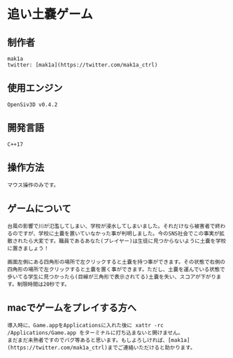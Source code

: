 # 追い土嚢ゲーム

## 制作者

    mak1a
    twitter: [mak1a](https://twitter.com/mak1a_ctrl)

## 使用エンジン

    OpenSiv3D v0.4.2

## 開発言語

    C++17

## 操作方法

    マウス操作のみです。

## ゲームについて

    台風の影響で川が氾濫してしまい、学校が浸水してしまいました。それだけなら被害者で終わるのですが、学校に土嚢を置いていなかった事が判明しました。今のSNS社会でこの事実が拡散されたら大変です。職員であるあなた(プレイヤー)は生徒に見つからないように土嚢を学校に置きましょう！

    画面左側にある四角形の場所で左クリックすると土嚢を持つ事ができます。その状態で右側の四角形の場所で左クリックすると土嚢を置く事ができます。ただし、土嚢を運んでいる状態で歩いてる学生に見つかったら(目線が三角形で表示されてる)土嚢を失い、スコアが下がります。制限時間は20秒です。

## macでゲームをプレイする方へ

    導入時に、Game.appをApplicationsに入れた後に xattr -rc /Applications/Game.app をターミナルに打ち込まないと開けません。
    まだまだ未熟者ですのでバグ等あると思います。もしよろしければ、[mak1a](https://twitter.com/mak1a_ctrl)までご連絡いただけると助かります。
